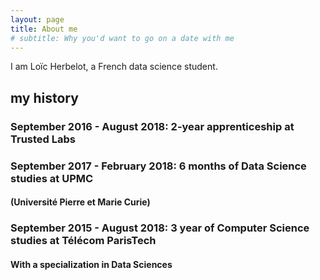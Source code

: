 ```yaml
---
layout: page
title: About me
# subtitle: Why you'd want to go on a date with me
---
```


I am Loïc Herbelot, a French data science student. 


## my history

### September 2016 - August 2018: 2-year apprenticeship at Trusted Labs

### September 2017 - February 2018: 6 months of Data Science studies at UPMC
#### (Université Pierre et Marie Curie)

### September 2015 - August 2018: 3 year of Computer Science studies at Télécom ParisTech 
#### With a specialization in Data Sciences
